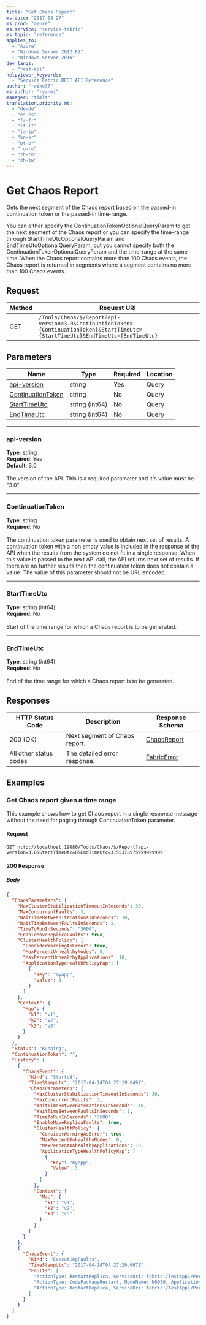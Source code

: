 ```yaml
---
title: "Get Chaos Report"
ms.date: "2017-04-27"
ms.prod: "azure"
ms.service: "service-fabric"
ms.topic: "reference"
applies_to: 
  - "Azure"
  - "Windows Server 2012 R2"
  - "Windows Server 2016"
dev_langs: 
  - "rest-api"
helpviewer_keywords: 
  - "Service Fabric REST API Reference"
author: "rwike77"
ms.author: "ryanwi"
manager: "timlt"
translation.priority.mt: 
  - "de-de"
  - "es-es"
  - "fr-fr"
  - "it-it"
  - "ja-jp"
  - "ko-kr"
  - "pt-br"
  - "ru-ru"
  - "zh-cn"
  - "zh-tw"
---
```

# Get Chaos Report
Gets the next segment of the Chaos report based on the passed-in continuation token or the passed-in time-range.

You can either specify the ContinuationTokenOptionalQueryParam to get the next segment of the Chaos report or you can specify the time-range
through StartTimeUtcOptionalQueryParam and EndTimeUtcOptionalQueryParam, but you cannot specify both the ContinuationTokenOptionalQueryParam and the time-range at the same time.
When the Chaos report contains more than 100 Chaos events, the Chaos report is returned in segments where a segment contains no more than 100 Chaos events.


## Request
| Method | Request URI |
| ------ | ----------- |
| GET | `/Tools/Chaos/$/Report?api-version=3.0&ContinuationToken={ContinuationToken}&StartTimeUtc={StartTimeUtc}&EndTimeUtc={EndTimeUtc}` |


## Parameters
| Name | Type | Required | Location |
| --- | --- | --- | --- |
| [api-version](#api-version) | string | Yes | Query |
| [ContinuationToken](#continuationtoken) | string | No | Query |
| [StartTimeUtc](#starttimeutc) | string (int64) | No | Query |
| [EndTimeUtc](#endtimeutc) | string (int64) | No | Query |

____
### api-version
__Type__: string <br/>
__Required__: Yes<br/>
__Default__: 3.0 <br/>
<br/>
The version of the API. This is a required parameter and it's value must be "3.0".

____
### ContinuationToken
__Type__: string <br/>
__Required__: No<br/>
<br/>
The continuation token parameter is used to obtain next set of results. A continuation token with a non empty value is included in the response of the API when the results from the system do not fit in a single response. When this value is passed to the next API call, the API returns next set of results. If there are no further results then the continuation token does not contain a value. The value of this parameter should not be URL encoded.

____
### StartTimeUtc
__Type__: string (int64) <br/>
__Required__: No<br/>
<br/>
Start of the time range for which a Chaos report is to be generated.

____
### EndTimeUtc
__Type__: string (int64) <br/>
__Required__: No<br/>
<br/>
End of the time range for which a Chaos report is to be generated.

## Responses

| HTTP Status Code | Description | Response Schema |
| --- | --- | --- |
| 200 (OK) | Next segment of Chaos report.<br/> | [ChaosReport](model-ChaosReport.md) |
| All other status codes | The detailed error response.<br/> | [FabricError](model-FabricError.md) |

## Examples

### Get Chaos report given a time range

This example shows how to get Chaos report in a single response message without the need for paging through ContinuationToken parameter.

#### Request
```
GET http://localhost:19080/Tools/Chaos/$/Report?api-version=3.0&StartTimeUtc=0&EndTimeUtc=3155378975999999999
```

#### 200 Response
##### Body
```json
{
  "ChaosParameters": {
    "MaxClusterStabilizationTimeoutInSeconds": 30,
    "MaxConcurrentFaults": 3,
    "WaitTimeBetweenIterationsInSeconds": 10,
    "WaitTimeBetweenFaultsInSeconds": 1,
    "TimeToRunInSeconds": "3600",
    "EnableMoveReplicaFaults": true,
    "ClusterHealthPolicy": {
      "ConsiderWarningAsError": true,
      "MaxPercentUnhealthyNodes": 0,
      "MaxPercentUnhealthyApplications": 10,
      "ApplicationTypeHealthPolicyMap": [
        {
          "Key": "myapp",
          "Value": 3
        }
      ]
    },
    "Context": {
      "Map": {
        "k1": "v1",
        "k2": "v2",
        "k3": "v5"
      }
    }
  },
  "Status": "Running",
  "ContinuationToken": "",
  "History": [
    {
      "ChaosEvent": {
        "Kind": "Started",
        "TimeStampUtc": "2017-04-14T04:27:19.049Z",
        "ChaosParameters": {
          "MaxClusterStabilizationTimeoutInSeconds": 30,
          "MaxConcurrentFaults": 3,
          "WaitTimeBetweenIterationsInSeconds": 10,
          "WaitTimeBetweenFaultsInSeconds": 1,
          "TimeToRunInSeconds": "3600",
          "EnableMoveReplicaFaults": true,
          "ClusterHealthPolicy": {
            "ConsiderWarningAsError": true,
            "MaxPercentUnhealthyNodes": 0,
            "MaxPercentUnhealthyApplications": 10,
            "ApplicationTypeHealthPolicyMap": [
              {
                "Key": "myapp",
                "Value": 3
              }
            ]
          },
          "Context": {
            "Map": {
              "k1": "v1",
              "k2": "v2",
              "k3": "v5"
            }
          }
        }
      }
    },
    {
      "ChaosEvent": {
        "Kind": "ExecutingFaults",
        "TimeStampUtc": "2017-04-14T04:27:20.667Z",
        "Faults": [
          "ActionType: RestartReplica, ServiceUri: fabric:/TestApp1/PersistServ_6R_1, PartitionId: 6a91b09a-bd76-45da-afaa-ed0fd9bfe7d2, ReplicaId: 131366172775684622",
          "ActionType: CodePackageRestart, NodeName: N0050, ApplicationName: fabric:/TestApp1, ServiceManifestName: SP1, ServiceManifestName: , CodePackageName: CP1.",
          "ActionType: RestartReplica, ServiceUri: fabric:/TestApp1/PersistServ_6R_3, PartitionId: baa3a51e-5c42-435e-89d3-6e97b2164661, ReplicaId: 131366172988968762"
        ]
      }
    }
  ]
}
```

